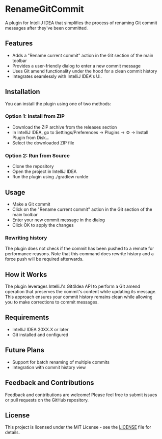 # RenameGitCommit

A plugin for IntelliJ IDEA that simplifies the process of renaming Git commit messages after they've been committed.

## Features

- Adds a "Rename current commit" action in the Git section of the main toolbar
- Provides a user-friendly dialog to enter a new commit message
- Uses Git amend functionality under the hood for a clean commit history
- Integrates seamlessly with IntelliJ IDEA's UI.

## Installation

You can install the plugin using one of two methods:

### Option 1: Install from ZIP

- Download the ZIP archive from the releases section
- In IntelliJ IDEA, go to Settings/Preferences → Plugins → ⚙️ → Install Plugin from Disk...
- Select the downloaded ZIP file

### Option 2: Run from Source

- Clone the repository
- Open the project in IntelliJ IDEA
- Run the plugin using ./gradlew runIde

## Usage

- Make a Git commit
- Click on the "Rename current commit" action in the Git section of the main toolbar
- Enter your new commit message in the dialog
- Click OK to apply the changes

### Rewriting history

The plugin does not check if the commit has been pushed to a remote for performance reasons. Note that this command does rewrite history and a force push will be required afterwards.

## How it Works

The plugin leverages IntelliJ's Git4Idea API to perform a Git amend operation that preserves the commit's content while updating its message. This approach ensures your commit history remains clean while allowing you to make corrections to commit messages.

## Requirements

- IntelliJ IDEA 20XX.X or later
- Git installed and configured

## Future Plans

- Support for batch renaming of multiple commits
- Integration with commit history view

## Feedback and Contributions

Feedback and contributions are welcome! Please feel free to submit issues or pull requests on the GitHub repository.

## License

This project is licensed under the MIT License - see the [LICENSE](https://github.com/Nikola352/RenameGitCommit/blob/main/LICENSE) file for details.